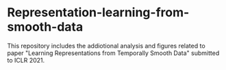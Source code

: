 # Representation-learning-from-smooth-data

This repository includes the addiotional analysis and figures related to paper "Learning Representations from Temporally Smooth Data" submitted to ICLR 2021.
